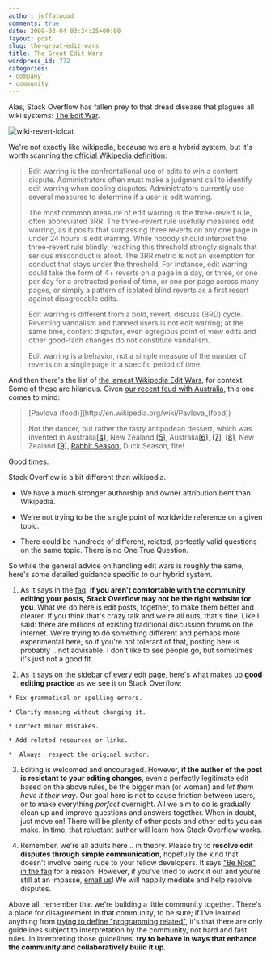 ```yaml
---
author: jeffatwood
comments: true
date: 2009-03-04 03:24:25+00:00
layout: post
slug: the-great-edit-wars
title: The Great Edit Wars
wordpress_id: 772
categories:
- company
- community
---
```



Alas, Stack Overflow has fallen prey to that dread disease that plagues all wiki systems: [The Edit War](http://en.wikipedia.org/wiki/Edit_war).



![wiki-revert-lolcat](http://blog.stackoverflow.com/wp-content/uploads/wiki-revert-lolcat.jpg)



We're not exactly like wikipedia, because we are a hybrid system, but it's worth scanning [the official Wikipedia definition](http://en.wikipedia.org/wiki/Edit_war#What_is_edit_warring.3F):





<blockquote>
Edit warring is the confrontational use of edits to win a content dispute. Administrators often must make a judgment call to identify edit warring when cooling disputes. Administrators currently use several measures to determine if a user is edit warring.

> 
> 
The most common measure of edit warring is the three-revert rule, often abbreviated 3RR. The three-revert rule usefully measures edit warring, as it posits that surpassing three reverts on any one page in under 24 hours is edit warring. While nobody should interpret the three-revert rule blindly, reaching this threshold strongly signals that serious misconduct is afoot. The 3RR metric is not an exemption for conduct that stays under the threshold. For instance, edit warring could take the form of 4+ reverts on a page in a day, or three, or one per day for a protracted period of time, or one per page across many pages, or simply a pattern of isolated blind reverts as a first resort against disagreeable edits.

> 
> 
Edit warring is different from a bold, revert, discuss (BRD) cycle. Reverting vandalism and banned users is not edit warring; at the same time, content disputes, even egregious point of view edits and other good-faith changes do not constitute vandalism.

> 
> 
Edit warring is a behavior, not a simple measure of the number of reverts on a single page in a specific period of time.
</blockquote>





And then there's the list of [the lamest Wikipedia Edit Wars](http://en.wikipedia.org/wiki/Lame_edit_wars), for context. Some of these are hilarious. Given [our recent feud with Australia](http://blog.stackoverflow.com/2009/02/new-question-answer-rate-limits/), this one comes to mind:





<blockquote>
[Pavlova (food)](http://en.wikipedia.org/wiki/Pavlova_(food))

> 
> 
Not the dancer, but rather the tasty antipodean dessert, which was invented in Australia[[4]](http://en.wikipedia.org/w/index.php?title=Pavlova_%28food%29&diff=48848026&oldid=48838557), New Zealand [[5]](http://en.wikipedia.org/w/index.php?title=Pavlova_%28food%29&diff=next&oldid=57435397), Australia[[6]](http://en.wikipedia.org/w/index.php?title=Pavlova_%28food%29&diff=next&oldid=51738981), [[7]](http://en.wikipedia.org/w/index.php?title=Pavlova_%28food%29&diff=next&oldid=66646396), [[8]](http://en.wikipedia.org/w/index.php?title=Pavlova_%28food%29&diff=next&oldid=74867687), New Zealand [[9]](http://en.wikipedia.org/w/index.php?title=Pavlova_%28food%29&diff=next&oldid=57435397), [Rabbit Season](http://en.wikipedia.org/wiki/Rabbit_Fire), Duck Season, fire!
</blockquote>





Good times.



Stack Overflow is a bit different than wikipedia.







  * We have a much stronger authorship and owner attribution bent than Wikipedia.

  * We're not trying to be the single point of worldwide reference on a given topic.

  * There could be hundreds of different, related, perfectly valid questions on the same topic. There is no One True Question.




So while the general advice on handling edit wars is roughly the same, here's some detailed guidance specific to our hybrid system.







  1. As it says in the [faq](http://stackoverflow.com/faq): **if you aren't comfortable with the community editing your posts, Stack Overflow may not be the right website for you**. What we do here is edit posts, together, to make them better and clearer. If you think that's crazy talk and we're all nuts, that's fine. Like I said: there are millions of existing traditional discussion forums on the internet. We're trying to do something different and perhaps more experimental here, so if you're not tolerant of that, posting here is probably .. not advisable. I don't like to see people go, but sometimes it's just not a good fit.
  
  


  2. As it says on the sidebar of every edit page, here's what makes up **good editing practice** as we see it on Stack Overflow: 
  



    * Fix grammatical or spelling errors.

    * Clarify meaning without changing it.

    * Correct minor mistakes.

    * Add related resources or links.

    * _Always_ respect the original author.
  





  3. Editing is welcomed and encouraged. However, **if the author of the post is resistant to your editing changes**, even a perfectly legitimate edit based on the above rules, be the bigger man (or woman) and _let them have it their way_. Our goal here is not to cause friction between users, or to make everything _perfect_ overnight. All we aim to do is gradually clean up and improve questions and answers together. When in doubt, just move on! There will be plenty of other posts and other edits you can make. In time, that reluctant author will learn how Stack Overflow works.
  
  


  4. Remember, we're all adults here .. in theory. Please try to **resolve edit disputes through simple communication**, hopefully the kind that doesn't involve being rude to your fellow developers. It says ["Be Nice" in the faq](http://stackoverflow.com/faq) for a reason. However, if you've tried to work it out and you're still at an impasse, [email us](mailto:team@stackoverflow.com)! We will happily mediate and help resolve disputes. 




Above all, remember that we're building a little community together. There's a place for disagreement in that community, to be sure; if I've learned anything from [trying to define "programming related"](http://blog.stackoverflow.com/2008/10/a-question-about-questions/), it's that there are only guidelines subject to interpretation by the community, not hard and fast rules. In interpreting those guidelines, **try to behave in ways that enhance the community and collaboratively build it up**.

